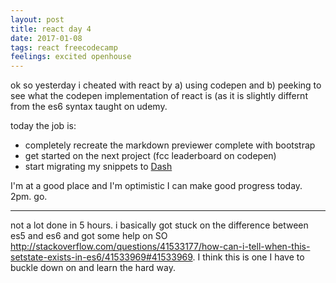 ```yaml
---
layout: post
title: react day 4
date: 2017-01-08
tags: react freecodecamp
feelings: excited openhouse
---
```


ok so yesterday i cheated with react by a) using codepen and b) peeking to see what the codepen implementation of react is (as it is slightly differnt from the es6 syntax taught on udemy.

today the job is:

- completely recreate the markdown previewer complete with bootstrap
- get started on the next project (fcc leaderboard on codepen)
- start migrating my snippets to [Dash](https://kapeli.com/dash)

I'm at a good place and I'm optimistic I can make good progress today. 2pm. go.

---

not a lot done in 5 hours. i basically got stuck on the difference between es5 and es6 and got some help on SO <http://stackoverflow.com/questions/41533177/how-can-i-tell-when-this-setstate-exists-in-es6/41533969#41533969>. I think this is one I have to buckle down on and learn the hard way.
